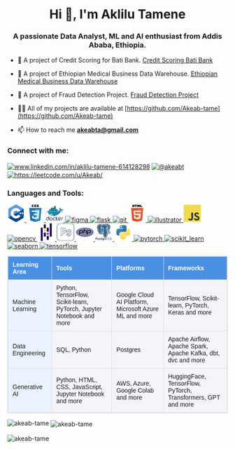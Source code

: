 <h1 align="center">Hi 👋, I'm Aklilu Tamene</h1>
<h3 align="center">A passionate Data Analyst, ML and AI enthusiast from Addis Ababa, Ethiopia.</h3>

- 🔭 A project of Credit Scoring for Bati Bank. [Credit Scoring Bati Bank](https://github.com/Akeab-tame/Credit_Scoring_Bati_Bank.git)
- 🔭 A project of Ethiopian Medical Business Data Warehouse. [Ethiopian Medical Business Data Warehouse](https://github.com/Akeab-tame/Week-07_Data_Warehouse_Development.git)
- 🔭 A project of Fraud Detection Project. [Fraud Detection Project](https://github.com/Akeab-tame/Week-08-9_Fraud_Detection.git)

- 👨‍💻 All of my projects are available at [https://github.com/Akeab-tame](https://github.com/Akeab-tame)

- 📫 How to reach me **akeabta@gmail.com**

<h3 align="left">Connect with me:</h3>
<p align="left">
<a href="https://linkedin.com/in/www.linkedin.com/in/aklilu-tamene-614128298" target="blank"><img align="center" src="https://raw.githubusercontent.com/rahuldkjain/github-profile-readme-generator/master/src/images/icons/Social/linked-in-alt.svg" alt="www.linkedin.com/in/aklilu-tamene-614128298" height="30" width="40" /></a>
<a href="https://instagram.com/@akeabt" target="blank"><img align="center" src="https://raw.githubusercontent.com/rahuldkjain/github-profile-readme-generator/master/src/images/icons/Social/instagram.svg" alt="@akeabt" height="30" width="40" /></a>
<a href="https://www.leetcode.com/https://leetcode.com/u/akeab" target="blank"><img align="center" src="https://raw.githubusercontent.com/rahuldkjain/github-profile-readme-generator/master/src/images/icons/Social/leet-code.svg" alt="https://leetcode.com/u/Akeab/" height="30" width="40" /></a>
</p>



<h3 align="left">Languages and Tools:</h3>
<p align="left"> <a href="https://www.w3schools.com/cpp/" target="_blank" rel="noreferrer"> <img src="https://raw.githubusercontent.com/devicons/devicon/master/icons/cplusplus/cplusplus-original.svg" alt="cplusplus" width="40" height="40"/> </a> <a href="https://www.w3schools.com/css/" target="_blank" rel="noreferrer"> <img src="https://raw.githubusercontent.com/devicons/devicon/master/icons/css3/css3-original-wordmark.svg" alt="css3" width="40" height="40"/> </a> <a href="https://www.docker.com/" target="_blank" rel="noreferrer"> <img src="https://raw.githubusercontent.com/devicons/devicon/master/icons/docker/docker-original-wordmark.svg" alt="docker" width="40" height="40"/> </a> <a href="https://www.figma.com/" target="_blank" rel="noreferrer"> <img src="https://www.vectorlogo.zone/logos/figma/figma-icon.svg" alt="figma" width="40" height="40"/> </a> <a href="https://flask.palletsprojects.com/" target="_blank" rel="noreferrer"> <img src="https://www.vectorlogo.zone/logos/pocoo_flask/pocoo_flask-icon.svg" alt="flask" width="40" height="40"/> </a> <a href="https://git-scm.com/" target="_blank" rel="noreferrer"> <img src="https://www.vectorlogo.zone/logos/git-scm/git-scm-icon.svg" alt="git" width="40" height="40"/> </a> <a href="https://www.w3.org/html/" target="_blank" rel="noreferrer"> <img src="https://raw.githubusercontent.com/devicons/devicon/master/icons/html5/html5-original-wordmark.svg" alt="html5" width="40" height="40"/> </a> <a href="https://www.adobe.com/in/products/illustrator.html" target="_blank" rel="noreferrer"> <img src="https://www.vectorlogo.zone/logos/adobe_illustrator/adobe_illustrator-icon.svg" alt="illustrator" width="40" height="40"/> </a> <a href="https://developer.mozilla.org/en-US/docs/Web/JavaScript" target="_blank" rel="noreferrer"> <img src="https://raw.githubusercontent.com/devicons/devicon/master/icons/javascript/javascript-original.svg" alt="javascript" width="40" height="40"/> </a> <a href="https://opencv.org/" target="_blank" rel="noreferrer"> <img src="https://www.vectorlogo.zone/logos/opencv/opencv-icon.svg" alt="opencv" width="40" height="40"/> </a> <a href="https://pandas.pydata.org/" target="_blank" rel="noreferrer"> <img src="https://raw.githubusercontent.com/devicons/devicon/2ae2a900d2f041da66e950e4d48052658d850630/icons/pandas/pandas-original.svg" alt="pandas" width="40" height="40"/> </a> <a href="https://www.photoshop.com/en" target="_blank" rel="noreferrer"> <img src="https://raw.githubusercontent.com/devicons/devicon/master/icons/photoshop/photoshop-line.svg" alt="photoshop" width="40" height="40"/> </a> <a href="https://www.php.net" target="_blank" rel="noreferrer"> <img src="https://raw.githubusercontent.com/devicons/devicon/master/icons/php/php-original.svg" alt="php" width="40" height="40"/> </a> <a href="https://www.postgresql.org" target="_blank" rel="noreferrer"> <img src="https://raw.githubusercontent.com/devicons/devicon/master/icons/postgresql/postgresql-original-wordmark.svg" alt="postgresql" width="40" height="40"/> </a> <a href="https://www.python.org" target="_blank" rel="noreferrer"> <img src="https://raw.githubusercontent.com/devicons/devicon/master/icons/python/python-original.svg" alt="python" width="40" height="40"/> </a> <a href="https://pytorch.org/" target="_blank" rel="noreferrer"> <img src="https://www.vectorlogo.zone/logos/pytorch/pytorch-icon.svg" alt="pytorch" width="40" height="40"/> </a> <a href="https://scikit-learn.org/" target="_blank" rel="noreferrer"> <img src="https://upload.wikimedia.org/wikipedia/commons/0/05/Scikit_learn_logo_small.svg" alt="scikit_learn" width="40" height="40"/> </a> <a href="https://seaborn.pydata.org/" target="_blank" rel="noreferrer"> <img src="https://seaborn.pydata.org/_images/logo-mark-lightbg.svg" alt="seaborn" width="40" height="40"/> </a> <a href="https://www.tensorflow.org" target="_blank" rel="noreferrer"> <img src="https://www.vectorlogo.zone/logos/tensorflow/tensorflow-icon.svg" alt="tensorflow" width="40" height="40"/> </a> </p>

<table style="border-collapse: collapse; width: 100%; background-color: #f4f4f9; font-family: Arial, sans-serif; border: 1px solid #ddd;">
  <thead>
    <tr style="background-color: #4a90e2; color: #ffffff; text-align: left;">
      <th style="padding: 10px; border: 1px solid #ddd;">Learning Area</th>
      <th style="padding: 10px; border: 1px solid #ddd;">Tools</th>
      <th style="padding: 10px; border: 1px solid #ddd;">Platforms</th>
      <th style="padding: 10px; border: 1px solid #ddd;">Frameworks</th>
    </tr>
  </thead>
  <tbody>
    <tr>
      <td style="padding: 10px; border: 1px solid #ddd; background-color: #eaf3ff;">Machine Learning</td>
      <td style="padding: 10px; border: 1px solid #ddd;">Python, TensorFlow, Scikit-learn, PyTorch, Jupyter Notebook and more</td>
      <td style="padding: 10px; border: 1px solid #ddd;">Google Cloud AI Platform, Microsoft Azure ML and more</td>
      <td style="padding: 10px; border: 1px solid #ddd;">TensorFlow, Scikit-learn, PyTorch, Keras and more</td>
    </tr>
    <tr>
      <td style="padding: 10px; border: 1px solid #ddd; background-color: #eaf3ff;">Data Engineering</td>
      <td style="padding: 10px; border: 1px solid #ddd;">SQL, Python</td>
      <td style="padding: 10px; border: 1px solid #ddd;">Postgres</td>
      <td style="padding: 10px; border: 1px solid #ddd;">Apache Airflow, Apache Spark, Apache Kafka, dbt, dvc and more</td>
    </tr>
    <tr>
      <td style="padding: 10px; border: 1px solid #ddd; background-color: #eaf3ff;">Generative AI</td>
      <td style="padding: 10px; border: 1px solid #ddd;">Python, HTML, CSS, JavaScript, Jupyter Notebook and more</td>
      <td style="padding: 10px; border: 1px solid #ddd;">AWS, Azure, Google Colab and more</td>
      <td style="padding: 10px; border: 1px solid #ddd;">HuggingFace, TensorFlow, PyTorch, Transformers, GPT and more</td>
    </tr>
  </tbody>
</table>


<p><img align="left" src="https://github-readme-stats.vercel.app/api/top-langs?username=akeab-tame&show_icons=true&locale=en&layout=compact" alt="akeab-tame" /></p>

<p>&nbsp;<img align="center" src="https://github-readme-stats.vercel.app/api?username=akeab-tame&show_icons=true&locale=en" alt="akeab-tame" color = "Black"/></p>

<p><img align="center" src="https://github-readme-streak-stats.herokuapp.com/?user=akeab-tame&" alt="akeab-tame" /></p>
